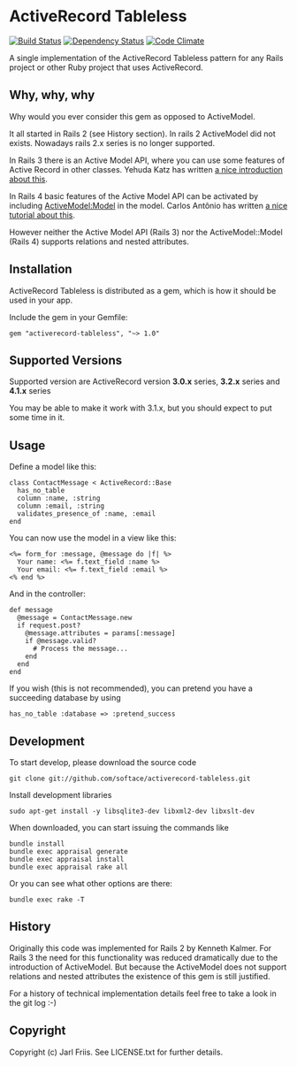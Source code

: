 ActiveRecord Tableless
======================

[![Build Status](https://travis-ci.org/softace/activerecord-tableless.png)](http://travis-ci.org/softace/activerecord-tableless)
[![Dependency Status](https://gemnasium.com/softace/activerecord-tableless.png)](https://gemnasium.com/softace/activerecord-tableless)
[![Code Climate](https://codeclimate.com/github/softace/activerecord-tableless.png)](https://codeclimate.com/github/softace/activerecord-tableless)

A single implementation of the ActiveRecord Tableless pattern for any
Rails project or other Ruby project that uses ActiveRecord.

Why, why, why
-------------

Why would you ever consider this gem as opposed to ActiveModel.

It all started in Rails 2 (see History section). In rails 2 ActiveModel did not exists. Nowadays rails 2.x series is no longer supported.

In Rails 3 there is an Active Model API, where you can use some
features of Active Record in other classes. Yehuda Katz has written
[a nice introduction about this](http://yehudakatz.com/2010/01/10/activemodel-make-any-ruby-object-feel-like-activerecord/).

In Rails 4 basic features of the Active Model API can be activated
by including
[ActiveModel:Model](http://api.rubyonrails.org/classes/ActiveModel/Model.html)
in the model. Carlos Antônio has written
[a nice tutorial about this](http://blog.plataformatec.com.br/2012/03/barebone-models-to-use-with-actionpack-in-rails-4-0/).

However neither the Active Model API (Rails 3) nor the
ActiveModel::Model (Rails 4) supports relations and nested attributes.


Installation
------------

ActiveRecord Tableless is distributed as a gem, which is how it should
be used in your app.

Include the gem in your Gemfile:

    gem "activerecord-tableless", "~> 1.0"


Supported Versions
------------------

Supported version are ActiveRecord version **3.0.x**
series, **3.2.x** series and **4.1.x** series

You may be able to make it work with 3.1.x, but you should expect to
put some time in it.

Usage
-----

Define a model like this:

    class ContactMessage < ActiveRecord::Base
      has_no_table
      column :name, :string
      column :email, :string
      validates_presence_of :name, :email
    end

You can now use the model in a view like this:

    <%= form_for :message, @message do |f| %>
      Your name: <%= f.text_field :name %>
      Your email: <%= f.text_field :email %>
    <% end %>

And in the controller:

    def message
      @message = ContactMessage.new
      if request.post?
        @message.attributes = params[:message]
        if @message.valid?
          # Process the message...
        end
      end
    end

If you wish (this is not recommended), you can pretend you have a succeeding database by using

    has_no_table :database => :pretend_success


Development
-----------

To start develop, please download the source code

    git clone git://github.com/softace/activerecord-tableless.git

Install development libraries

    sudo apt-get install -y libsqlite3-dev libxml2-dev libxslt-dev

When downloaded, you can start issuing the commands like

    bundle install
    bundle exec appraisal generate
    bundle exec appraisal install
    bundle exec appraisal rake all

Or you can see what other options are there:

    bundle exec rake -T


History
-------

Originally this code was implemented for Rails 2 by Kenneth
Kalmer. For Rails 3 the need for this functionality was reduced
dramatically due to the introduction of ActiveModel. But because the
ActiveModel does not support relations and nested attributes the
existence of this gem is still justified.

For a history of technical implementation details feel free to take a
look in the git log :-)


Copyright
---------

Copyright (c) Jarl Friis. See LICENSE.txt for
further details.
